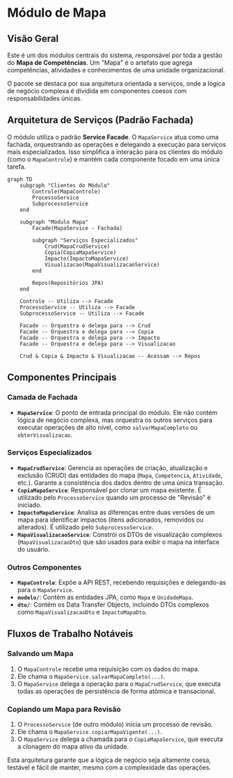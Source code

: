 # Módulo de Mapa

## Visão Geral
Este é um dos módulos centrais do sistema, responsável por toda a gestão do **Mapa de Competências**. Um "Mapa" é o artefato que agrega competências, atividades e conhecimentos de uma unidade organizacional.

O pacote se destaca por sua arquitetura orientada a serviços, onde a lógica de negócio complexa é dividida em componentes coesos com responsabilidades únicas.

## Arquitetura de Serviços (Padrão Fachada)
O módulo utiliza o padrão **Service Facade**. O `MapaService` atua como uma fachada, orquestrando as operações e delegando a execução para serviços mais especializados. Isso simplifica a interação para os clientes do módulo (como o `MapaControle`) e mantém cada componente focado em uma única tarefa.

```mermaid
graph TD
    subgraph "Clientes do Módulo"
        Controle(MapaControle)
        ProcessoService
        SubprocessoService
    end

    subgraph "Módulo Mapa"
        Facade(MapaService - Fachada)

        subgraph "Serviços Especializados"
            Crud(MapaCrudService)
            Copia(CopiaMapaService)
            Impacto(ImpactoMapaService)
            Visualizacao(MapaVisualizacaoService)
        end

        Repos(Repositórios JPA)
    end

    Controle -- Utiliza --> Facade
    ProcessoService -- Utiliza --> Facade
    SubprocessoService -- Utiliza --> Facade

    Facade -- Orquestra e delega para --> Crud
    Facade -- Orquestra e delega para --> Copia
    Facade -- Orquestra e delega para --> Impacto
    Facade -- Orquestra e delega para --> Visualizacao

    Crud & Copia & Impacto & Visualizacao -- Acessam --> Repos
```

## Componentes Principais

### Camada de Fachada
- **`MapaService`**: O ponto de entrada principal do módulo. Ele não contém lógica de negócio complexa, mas orquestra os outros serviços para executar operações de alto nível, como `salvarMapaCompleto` ou `obterVisualizacao`.

### Serviços Especializados
- **`MapaCrudService`**: Gerencia as operações de criação, atualização e exclusão (CRUD) das entidades do mapa (`Mapa`, `Competencia`, `Atividade`, etc.). Garante a consistência dos dados dentro de uma única transação.
- **`CopiaMapaService`**: Responsável por clonar um mapa existente. É utilizado pelo `ProcessoService` quando um processo de "Revisão" é iniciado.
- **`ImpactoMapaService`**: Analisa as diferenças entre duas versões de um mapa para identificar impactos (itens adicionados, removidos ou alterados). É utilizado pelo `SubprocessoService`.
- **`MapaVisualizacaoService`**: Constrói os DTOs de visualização complexos (`MapaVisualizacaoDto`) que são usados para exibir o mapa na interface do usuário.

### Outros Componentes
- **`MapaControle`**: Expõe a API REST, recebendo requisições e delegando-as para o `MapaService`.
- **`modelo/`**: Contém as entidades JPA, como `Mapa` e `UnidadeMapa`.
- **`dto/`**: Contém os Data Transfer Objects, incluindo DTOs complexos como `MapaVisualizacaoDto` e `ImpactoMapaDto`.

## Fluxos de Trabalho Notáveis

### Salvando um Mapa
1.  O `MapaControle` recebe uma requisição com os dados do mapa.
2.  Ele chama o `MapaService.salvarMapaCompleto(...)`.
3.  O `MapaService` delega a operação para o `MapaCrudService`, que executa todas as operações de persistência de forma atômica e transacional.

### Copiando um Mapa para Revisão
1.  O `ProcessoService` (de outro módulo) inicia um processo de revisão.
2.  Ele chama o `MapaService.copiarMapaVigente(...)`.
3.  O `MapaService` delega a chamada para o `CopiaMapaService`, que executa a clonagem do mapa ativo da unidade.

Esta arquitetura garante que a lógica de negócio seja altamente coesa, testável e fácil de manter, mesmo com a complexidade das operações.